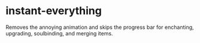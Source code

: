 # instant-everything
Removes the annoying animation and skips the progress bar for enchanting, upgrading, soulbinding, and merging items.
